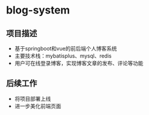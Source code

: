 # blog-system

## 项目描述

- 基于springboot和vue的前后端个人博客系统
- 主要技术栈：mybatisplus、mysql、redis
- 用户可在线登录博客，实现博客文章的发布、评论等功能

## 后续工作

- 将项目部署上线
- 进一步美化前端页面